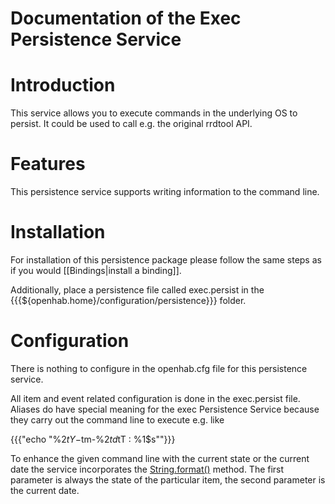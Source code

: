 # Documentation of the Exec Persistence Service

# Introduction

This service allows you to execute commands in the underlying OS to persist. It could be used to call e.g. the original rrdtool API.

# Features

This persistence service supports writing information to the command line.

# Installation

For installation of this persistence package please follow the same steps as if you would [[Bindings|install a binding]].

Additionally, place a persistence file called exec.persist in the {{{${openhab.home}/configuration/persistence}}} folder.

# Configuration

There is nothing to configure in the openhab.cfg file for this persistence service.

All item and event related configuration is done in the exec.persist file. Aliases do have special meaning for the exec Persistence Service because they carry out the command line to execute e.g. like

{{{"echo \"%2$tY-%2$tm-%2$td %2$tT : %1$s\""}}}

To enhance the given command line with the current state or the current date the service incorporates the [String.format()](http://docs.oracle.com/javase/6/docs/api/java/util/Formatter.html) method. The first parameter is always the state of the particular item, the second parameter is the current date.